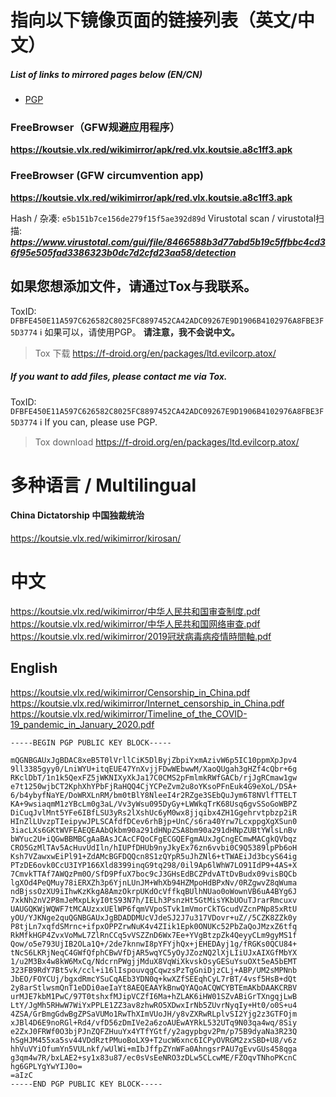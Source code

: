 # 指向以下镜像页面的链接列表（英文/中文）
#####  List of links to mirrored pages below (EN/CN)

* [PGP](#pgp)

### FreeBrowser（GFW规避应用程序）
**https://koutsie.vlx.red/wikimirror/apk/red.vlx.koutsie.a8c1ff3.apk**
### FreeBrowser (GFW circumvention app)
**https://koutsie.vlx.red/wikimirror/apk/red.vlx.koutsie.a8c1ff3.apk**

Hash / 杂凑: `e5b151b7ce156de279f15f5ae392d89d`
Virustotal scan / virustotal扫描: ***https://www.virustotal.com/gui/file/8466588b3d77abd5b19c5ffbbc4cd36f95e505fad3386323b0dc7d2cfd23aa58/detection***

## 如果您想添加文件，请通过Tox与我联系。
ToxID: `DFBFE450E11A597C626582C8025FC8897452CA42ADC09267E9D1906B4102976A8FBE3F5D3774`
ℹ️ 如果可以，请使用PGP。
**请注意，我不会说中文。**
>Tox 下载
https://f-droid.org/en/packages/ltd.evilcorp.atox/


##### If you want to add files, please contact me via Tox.
ToxID: `DFBFE450E11A597C626582C8025FC8897452CA42ADC09267E9D1906B4102976A8FBE3F5D3774`
ℹ ️If you can, please use PGP.
> Tox download
https://f-droid.org/en/packages/ltd.evilcorp.atox/


# 多种语言 / Multilingual
#### China Dictatorship 中国独裁统治
https://koutsie.vlx.red/wikimirror/kirosan/ 



# 中文
https://koutsie.vlx.red/wikimirror/中华人民共和国审查制度.pdf
https://koutsie.vlx.red/wikimirror/中华人民共和国网络审查.pdf
https://koutsie.vlx.red/wikimirror/2019冠狀病毒病疫情時間軸.pdf 


## English
https://koutsie.vlx.red/wikimirror/Censorship_in_China.pdf
https://koutsie.vlx.red/wikimirror/Internet_censorship_in_China.pdf
https://koutsie.vlx.red/wikimirror/Timeline_of_the_COVID-19_pandemic_in_January_2020.pdf


<span id="pgp"><span>

```
-----BEGIN PGP PUBLIC KEY BLOCK-----

mQGNBGAUxJgBDAC8xeB5T0lVrllCiK5DlByjZbpiYxmAzivW6p5IC10ppmXpJpv4
9ll3385gyy0/LniWYU+itqEUE47YnXvjjFDwWEbwwM/XaoQUgah3gHZf4cQbr+6g
RKclDbT/1n1k5QexFZ5jWKNIXyXkJa17C0CMS2pFmlmkRWfGACb/rjJgRCmaw1gw
e7t1250wjbCT2KphXhYPbFjRaHQQ4CjYCPeZvm2u8oYKsoPFnEuk4G9eXoL/DSA+
6/b4ybyfNaYE/DoWRXLnRM/bm0tBlY8NleeI4r2RZge3SEbQuJym6T8NVlfTTELT
KA+9wsiaqmM1zYBcLm0g3aL/Vv3yWsu095DyGy+LWWkqTrK68Usq6gvSSoGoWBPZ
DiCuqJvlMnt5YFe6IBfLSU3yRs2lXshUc6yM0wx8jjqibx4ZH1Ggehrvtpbzp2iR
HInZlLUvzpTIeipywJPLSCAfdfDCev6rhBjp+UnC/s6ra40Yrw7LcxppgXgXSun0
3iacLXs6GKtWVFEAEQEAAbQkbm90a291dHNpZSA8bm90a291dHNpZUBtYWlsLnBv
bWYuc2U+iQGwBBMBCgAaBAsJCAcCFQoCFgECGQEFgmAUxJgCngECmwMACgkQVbqz
CRO5GzMlTAv5AcHuvUdIln/hIUPfDHUb9nyJkyEx76zn6vvbi0C9Q5389lpPb6oH
Ksh7VZawxwEiPl91+ZdAMcBGFDQQcn8S1zQYpR5uJhZNl6+tTWAEiJd3bcyS64ig
PTzDE6ovk0CcU3IYP166Xld8399inqG9tq298/0il9Ap6lWhW7LO91IdP9+4AS+X
7CmvkTTAf7AWQzPm0O/SfD9PfuX7boc9cJ3GHsEdBCZPdvATtDvBudx09visBQCb
lgXOd4PeQMuy78iERXZh3p6YjnLUnJM+WhXb94HZMpoHdBPxNv/0RZgwvZ8qWuma
ndBjssOzXU9iIhwKzKkgA8AmzOkrpUKdOcVffkqBUlhNUao0oWownVB6uA4BYg6J
7xkNh2nV2P8mJeMxpLkyI0tS93N7h/IELh3PsnzHt5GtMisYKbUOuTJrarRmcuxv
UAUGQKWjWQWF7tMCAUzxxUElWP6fqmVVpoSTvk1mVmorCkTGcudVZcnPNp85xRtU
yOU/YJKNge2quQGNBGAUxJgBDADDMUcVJdeSJ2J7u317VDovr+uZ//5CZK8ZZk0y
P8tjLn7xqfdSMrnc+ifpxOPPZrwNuK4v4ZIik1Epk0ONUKc52PbZaQoJMzxZ6tfq
RkMfkHGP4ZvxVoMwL7ZlRnCCq5vVSZZnD6Wx7Ee+YVgBtzpZk4QeyyCLm9gyMS1f
Qow/o5e793UjIB2OLa1Q+/2de7knnwI8pYFYjhQx+jEHEDAyj1g/fRGKs0QCU84+
tNcS6LKRjNeqC4GWfQfphCBwVfDjAR5wqYC5yOyJZozNQ2lXjLIiUJxAIXGfMbYX
1/u2M3Bx4w8kW6MxCq/NdcrnPWgjjMduX8VqWiXkvskOsyGESuYsuOXt5eA5bEMT
323FB9RdY7Bt5vk/ccl+i16lIspouvqgCqwzsPzTgGniDjzCLj+ABP/UM2sMPNnb
JbEO/FOYCUj/bgxdRmcYSuCqAEb3YDN0q+kwXZfSEEqhCyL7rBT/4vsf5HsB+dQt
2y8arStlwsmQnT1eDDi0aeIaYt8AEQEAAYkBnwQYAQoACQWCYBTEmAKbDAAKCRBV
urMJE7kbM1PwC/97T0tshxfMJipVCZfI6Ma+hZLAK6iHW01SZvABiGrTXngqjLwB
LtY/JgMh5RHwW7WiYxPPLE1ZZ3av8zhwRO5XDwxIrNb5ZUvrNyqIy+Ht0/o0S+u4
4ZSA/GrBmgGdwBgZPSaVUMo1RwThXImVUoJH/y8vZXRwRLplvSI2Yjg2z3GTFOjm
xJBl4D6E9noRGl+Rd4/vfD56zDmIVe2a6zoAUEwAYRkL532UTq9N03qa4wq/8Siy
e2ZxJ0FRWf0O3bjPJnZQFZHuuYx4YTfYGtf/y2agypbgv2Pm/p75B9dyaNa3R23Q
hSgHJM455xa5sv44VDdRztPMuoBoLX9+T2ucW6xnc6ICPyOVRGM2zxSBD+U8/v6z
hhVuVYiOfumYn5VULnkf/wUlWi+mIbJffpZYnWFa0AhngsrPAU7gEvvGUs458qga
g3qm4w7R/bxLAE2+sy1x83u87/ec0sVsEeNRO3zDLw5CLcwME/FZOqvTNhoPKcnC
hg6GPLYgYwYIJ0o=
=aIzC
-----END PGP PUBLIC KEY BLOCK-----
```
